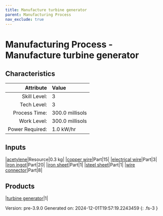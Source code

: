 ```yaml
---
title: Manufacture turbine generator
parent: Manufacturing Process
nav_exclude: true
---
```

# Manufacturing Process - Manufacture turbine generator


## Characteristics

| Attribute      | Value |
|--------:|:------|
|Skill Level:|3|
|Tech Level:|3|
|Process Time:|300.0 millisols|
|Work Level:|300.0 millisols|
|Power Required:|1.0 kW/hr|

## Inputs

|[acetylene](../resource/acetylene.html)|Resource|0.3 kg|
|[copper wire](../part/copper-wire.html)|Part|15|
|[electrical wire](../part/electrical-wire.html)|Part|3|
|[iron ingot](../part/iron-ingot.html)|Part|20|
|[iron sheet](../part/iron-sheet.html)|Part|1|
|[steel sheet](../part/steel-sheet.html)|Part|1|
|[wire connector](../part/wire-connector.html)|Part|8|

## Products

|[turbine generator](../part/turbine-generator.html)|1|


Version: pre-3.9.0 Generated on: 2024-12-01T19:57:19.2243459
{: .fs-3 }

